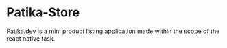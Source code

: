 # Patika-Store
Patika.dev is a mini product listing application made within the scope of the react native task.
